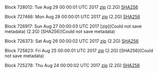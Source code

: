 Block 728012: Tue Aug 29 00:00:01 UTC 2017 [zip](https://transfer.sh/7JIJJ/bootstrap.dat.20170829.zip) (2.2G) [SHA256](https://transfer.sh/NeeKm/sha256.txt)

Block 727466: Mon Aug 28 00:00:01 UTC 2017 [zip](https://transfer.sh/MS1FD/bootstrap.dat.20170828.zip) (2.2G) [SHA256](https://transfer.sh/zWGll/sha256.txt)

Block 726917: Sun Aug 27 00:00:03 UTC 2017 [zip](Could not save metadata) (2.2G) [SHA256](Could not save metadata)

Block 726373: Sat Aug 26 00:00:02 UTC 2017 [zip](https://transfer.sh/13Tagf/bootstrap.dat.20170826.zip) (2.2G) [SHA256](https://transfer.sh/suGGx/sha256.txt)

Block 725823: Fri Aug 25 00:00:01 UTC 2017 [zip](https://transfer.sh/z6zn7/bootstrap.dat.20170825.zip) (2.2G) [SHA256](Could not save metadata)

Block 725278: Thu Aug 24 00:00:02 UTC 2017 [zip](https://transfer.sh/r2VzB/bootstrap.dat.20170824.zip) (2.2G) [SHA256](https://transfer.sh/uXjch/sha256.txt)
